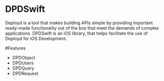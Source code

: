 # DPDSwift

Deployd is a tool that makes building APIs simple by providing important ready-made functionality out of the box that meet the demands of complex applications.
DPDSwift is an iOS library, that helps facilitate the use of Deployd for iOS Development.

#Features
- DPDObject
- DPDUsers
- DPDQuery
- DPDRequest
